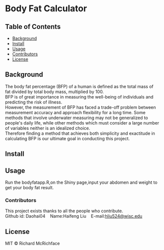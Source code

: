 
# Body Fat Calculator

## Table of Contents

- [Background](#background)
- [Install](#install)
- [Usage](#usage)
- [Contributors](#contributors)
- [License](#license)

## Background

The body fat percentage (BFP) of a human is defined as the total mass of fat divided by total body mass, multiplied by 100. <br/>
BFP is of great importance in measuring the well-being of individuals and predicting the risk of illness. <br/>
However, the measurement of BFP has faced a trade-off problem between measurement accuracy and approach flexibility for a long time. Some methods that involve underwater measuring may not be generalized to people's daily life, while other methods which must consider a large number of variables neither is an idealized choice. <br/>
Therefore finding a method that achieves both simplicity and exactitude in calculating BFP is our ultimate goal in conducting this project.<br/>

## Install

## Usage

Run the bodyfatapp.R,on the Shiny page,input your abdomen and weight to get your body fat result.

### Contributors
This project exists thanks to all the people who contribute.<br/>
Github id: Daohai04 $~~~$Name:Haifeng Liu $~~~$E-mail:hliu524@wisc.edu<br/>

## License

MIT © Richard McRichface
